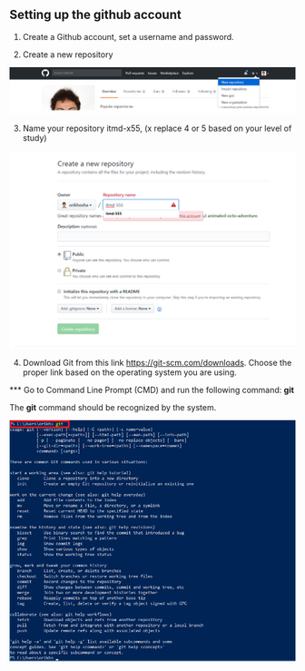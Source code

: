 ## Setting up the github account


1. Create a Github account, set a username and password.


2. Create a new repository


![alt text](images/new_repo.png "New repository")

3. Name your repository itmd-x55, (x replace 4 or 5 based on your level of study)

![alt text](images/create_repo.png "Create repository")


4. Download Git from this link https://git-scm.com/downloads. Choose the proper link based on the operating system you are using.

*** Go to Command Line Prompt (CMD) and run the following command: **git** 

The **git** command should be recognized by the system.

![alt text](images/git_command.png "Create repository")





